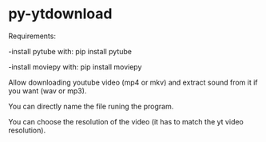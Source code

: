 # py-ytdownload

Requirements:

  -install pytube with: pip install pytube
  
  -install moviepy with: pip install moviepy

Allow downloading youtube video (mp4 or mkv) and extract sound from it if you want (wav or mp3).

You can directly name the file runing the program.

You can choose the resolution of the video (it has to match the yt video resolution).
